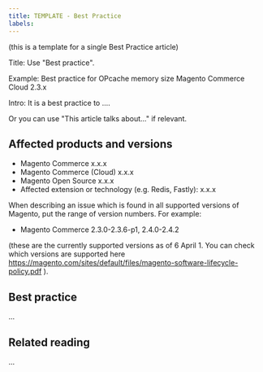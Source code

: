 ```yaml
---
title: TEMPLATE - Best Practice
labels: 
---
```


(this is a template for a single Best Practice article)

Title: Use "Best practice".

Example: Best practice for OPcache memory size Magento Commerce Cloud 2.3.x

Intro: It is a best practice to ....

Or you can use "This article talks about..." if relevant.

## Affected products and versions

* Magento Commerce x.x.x
* Magento Commerce (Cloud) x.x.x
* Magento Open Source x.x.x
* Affected extension or technology (e.g. Redis, Fastly): x.x.x

When describing an issue which is found in all supported versions of Magento, put the range of version numbers. For example:

* Magento Commerce 2.3.0-2.3.6-p1, 2.4.0-2.4.2

(these are the currently supported versions as of 6 April 1. You can check which versions are supported here <https://magento.com/sites/default/files/magento-software-lifecycle-policy.pdf> ).

## Best practice

...

## Related reading

...

 
